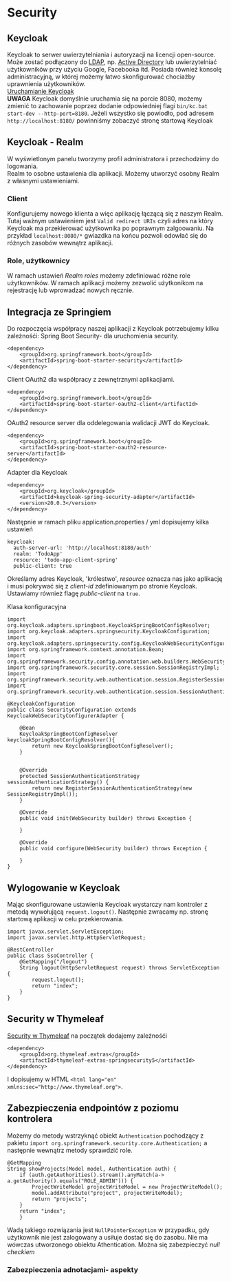 # Security

## Keycloak

Keycloak to serwer uwierzytelniania i autoryzacji na licencji open-source. Może zostać podłączony
do [LDAP](https://sekurak.pl/podatnosc-ldap-injection-definicje-przyklady-ataku-metody-ochrony/),
np. [Active Directory](https://pasja-informatyki.pl/sieci-komputerowe/active-directory-wstep/) lub
uwierzytelniać użytkowników przy użyciu Google, Facebooka itd. Posiada również konsolę administracyjną, w której możemy
łatwo skonfigurować chociażby uprawnienia użytkowników.  
[Uruchamianie Keycloak](https://www.baeldung.com/spring-boot-keycloak)  
**UWAGA** Keycloak domyślnie uruchamia się na porcie 8080, możemy zmienić to zachowanie poprzez dodanie odpowiedniej flagi
``bin/kc.bat start-dev --http-port=8180``. Jeżeli wszystko się powiodło, pod adresem ``http://localhost:8180/`` powinniśmy 
zobaczyć stronę startową Keycloak  

## Keycloak - Realm

W wyświetlonym panelu tworzymy profil administratora i przechodzimy do logowania.  
Realm to osobne ustawienia dla aplikacji. Możemy utworzyć osobny Realm z własnymi ustawieniami. 

### Client

Konfigurujemy nowego klienta a więc aplikację łączącą się z naszym Realm. Tutaj ważnym ustawieniem jest
``Valid redirect URIs`` czyli adres na który Keycloak ma przekierować użytkownika po poprawnym zalgoowaniu. Na przykład 
``localhost:8080/*`` gwiazdka na końcu pozwoli odowłać się do różnych zasobów wewnątrz aplikacji. 

### Role, użytkownicy

W ramach ustawień *Realm roles* możemy zdefiniować różne role użytkowników. W ramach aplikacji możemy zezwolić użytkonikom
na rejestrację lub wprowadzać nowych ręcznie. 

## Integracja ze Springiem

Do rozpoczęcia współpracy naszej aplikacji z Keycloak potrzebujemy kilku zależnośći:
Spring Boot Security- dla uruchomienia security.
```
<dependency>
    <groupId>org.springframework.boot</groupId>
    <artifactId>spring-boot-starter-security</artifactId>
</dependency>
```

Client OAuth2 dla współpracy z zewnętrznymi aplikacjiami.
```
<dependency>
    <groupId>org.springframework.boot</groupId>
    <artifactId>spring-boot-starter-oauth2-client</artifactId>
</dependency>
```

OAuth2 resource server dla oddelegowania walidacji JWT do Keycloak.
```
<dependency>
    <groupId>org.springframework.boot</groupId>
    <artifactId>spring-boot-starter-oauth2-resource-server</artifactId>
</dependency>
```

Adapter dla Keycloak
```
<dependency>
    <groupId>org.keycloak</groupId>
    <artifactId>keycloak-spring-security-adapter</artifactId>
    <version>20.0.3</version>
</dependency>
```
  
Następnie w ramach pliku application.properties / yml dopisujemy kilka ustawień
```
keycloak:
  auth-server-url: 'http://localhost:8180/auth'
  realm: 'TodoApp'
  resource: 'todo-app-client-spring'
  public-client: true
```
Określamy adres Keycloak, 'królestwo', *resource* oznacza nas jako aplikację i musi pokrywać się z *client-id* zdefiniowanym
po stronie Keycloak. Ustawiamy również flagę *public-client* na ``true``.  
  
  
Klasa konfiguracyjna
```
import org.keycloak.adapters.springboot.KeycloakSpringBootConfigResolver;
import org.keycloak.adapters.springsecurity.KeycloakConfiguration;
import org.keycloak.adapters.springsecurity.config.KeycloakWebSecurityConfigurerAdapter;
import org.springframework.context.annotation.Bean;
import org.springframework.security.config.annotation.web.builders.WebSecurity;
import org.springframework.security.core.session.SessionRegistryImpl;
import org.springframework.security.web.authentication.session.RegisterSessionAuthenticationStrategy;
import org.springframework.security.web.authentication.session.SessionAuthenticationStrategy;

@KeycloakConfiguration
public class SecurityConfiguration extends KeycloakWebSecurityConfigurerAdapter {

    @Bean
    KeycloakSpringBootConfigResolver keycloakSpringBootConfigResolver(){
        return new KeycloakSpringBootConfigResolver();
    }


    @Override
    protected SessionAuthenticationStrategy sessionAuthenticationStrategy() {
        return new RegisterSessionAuthenticationStrategy(new SessionRegistryImpl());
    }

    @Override
    public void init(WebSecurity builder) throws Exception {

    }

    @Override
    public void configure(WebSecurity builder) throws Exception {

    }
}
```

## Wylogowanie w Keycloak

Mając skonfigurowane ustawienia Keycloak wystarczy nam kontroler z metodą wywołującą ``request.logout()``. Następnie zwracamy
np. stronę startową aplikacji w celu przekierowania.
```
import javax.servlet.ServletException;
import javax.servlet.http.HttpServletRequest;

@RestController
public class SsoController {
    @GetMapping("/logout")
    String logout(HttpServletRequest request) throws ServletException {
        request.logout();
        return "index";
    }
}
```

## Security w Thymeleaf

[Security w Thymeleaf](https://www.baeldung.com/spring-security-thymeleafhttps://www.baeldung.com/spring-security-thymeleaf)
na początek dodajemy zależnośći
```
<dependency>
    <groupId>org.thymeleaf.extras</groupId>
    <artifactId>thymeleaf-extras-springsecurity5</artifactId>
</dependency>
```
I dopisujemy w HTML ``<html lang="en" xmlns:sec="http://www.thymeleaf.org">``.


## Zabezpieczenia endpointów z poziomu kontrolera

Możemy do metody wstrzyknąć obiekt ``Authentication`` pochodzący z pakietu ``import org.springframework.security.core.Authentication;``
a następnie wewnątrz metody sprawdzić role. 
```
@GetMapping
String showProjects(Model model, Authentication auth) {
    if (auth.getAuthorities().stream().anyMatch(a-> a.getAuthority().equals("ROLE_ADMIN"))) {
        ProjectWriteModel projectWriteModel = new ProjectWriteModel();
        model.addAttribute("project", projectWriteModel);
        return "projects";
    }
    return "index";
    }
```
Wadą takiego rozwiązania jest ``NullPointerException`` w przypadku, gdy użytkownik nie jest zalogowany a usiłuje dostać się
do zasobu. Nie ma wówczas utworzonego obiektu Athentication. Można się zabezpieczyć *null checkiem*  

### Zabezpieczenia adnotacjami- aspekty

